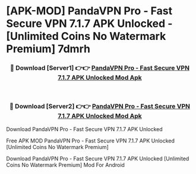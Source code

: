 # [APK-MOD] PandaVPN Pro - Fast Secure VPN 7.1.7 APK Unlocked - [Unlimited Coins No Watermark Premium] 7dmrh



<div align="center">
<h3>🔴 Download [Server1] 👉👉 <a href="https://momento.my/?title=PandaVPN_Pro_-_Fast_Secure_VPN_7.1.7_APK_Unlocked">PandaVPN Pro - Fast Secure VPN 7.1.7 APK Unlocked Mod Apk</a></h3><br>

<h3>🔴 Download [Server2] 👉👉 <a href="https://momento.my/?title=PandaVPN_Pro_-_Fast_Secure_VPN_7.1.7_APK_Unlocked">PandaVPN Pro - Fast Secure VPN 7.1.7 APK Unlocked Mod Apk</a></h3>
</div>



Download PandaVPN Pro - Fast Secure VPN 7.1.7 APK Unlocked 

Free APK MOD PandaVPN Pro - Fast Secure VPN 7.1.7 APK Unlocked [Unlimited Coins No Watermark Premium]

Download PandaVPN Pro - Fast Secure VPN 7.1.7 APK Unlocked [Unlimited Coins No Watermark Premium] Mod For Android
